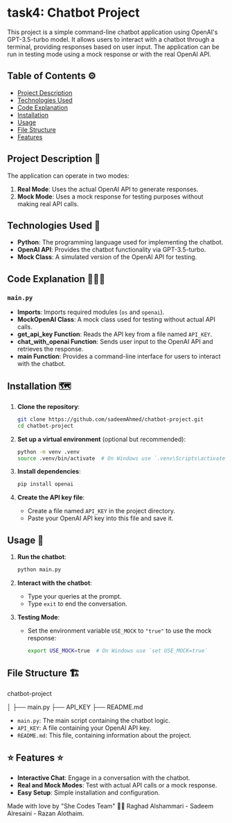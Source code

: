 # task4: Chatbot Project

This project is a simple command-line chatbot application using OpenAI's GPT-3.5-turbo model. It allows users to interact with a chatbot through a terminal, providing responses based on user input. The application can be run in testing mode using a mock response or with the real OpenAI API.

## Table of Contents ⚙️
- [Project Description](#project-description)
- [Technologies Used](#technologies-used)
- [Code Explanation](#code-explanation)
- [Installation](#installation)
- [Usage](#usage)
- [File Structure](#file-structure)
- [Features](#features)

## Project Description 📝



The application can operate in two modes:
1. **Real Mode**: Uses the actual OpenAI API to generate responses.
2. **Mock Mode**: Uses a mock response for testing purposes without making real API calls.

## Technologies Used 🔧

- **Python**: The programming language used for implementing the chatbot.
- **OpenAI API**: Provides the chatbot functionality via GPT-3.5-turbo.
- **Mock Class**: A simulated version of the OpenAI API for testing.

## Code Explanation 👩🏻‍🏫

### `main.py`

- **Imports**: Imports required modules (`os` and `openai`).
- **MockOpenAI Class**: A mock class used for testing without actual API calls.
- **get_api_key Function**: Reads the API key from a file named `API_KEY`.
- **chat_with_openai Function**: Sends user input to the OpenAI API and retrieves the response.
- **main Function**: Provides a command-line interface for users to interact with the chatbot.

## Installation 🗺️

1. **Clone the repository**:
    ```sh
    git clone https://github.com/sadeemAhmed/chatbot-project.git
    cd chatbot-project
    ```

2. **Set up a virtual environment** (optional but recommended):
    ```sh
    python -m venv .venv
    source .venv/bin/activate  # On Windows use `.venv\Scripts\activate`
    ```

3. **Install dependencies**:
    ```sh
    pip install openai
    ```

4. **Create the API key file**:
    - Create a file named `API_KEY` in the project directory.
    - Paste your OpenAI API key into this file and save it.

## Usage 🤖

1. **Run the chatbot**:
    ```sh
    python main.py
    ```

2. **Interact with the chatbot**:
    - Type your queries at the prompt.
    - Type `exit` to end the conversation.

3. **Testing Mode**:
    - Set the environment variable `USE_MOCK` to `"true"` to use the mock response:
      ```sh
      export USE_MOCK=true  # On Windows use `set USE_MOCK=true`
      ```

## File Structure 🏗️
chatbot-project

│
├── main.py
├── API_KEY
├── README.md


- `main.py`: The main script containing the chatbot logic.
- `API_KEY`: A file containing your OpenAI API key.
- `README.md`: This file, containing information about the project.

## ⭐️ Features ⭐️

- **Interactive Chat**: Engage in a conversation with the chatbot.
- **Real and Mock Modes**: Test with actual API calls or a mock response.
- **Easy Setup**: Simple installation and configuration.

Made with love by "She Codes Team" 🤍😄
Raghad Alshammari - Sadeem Alresaini - Razan Alothaim.

